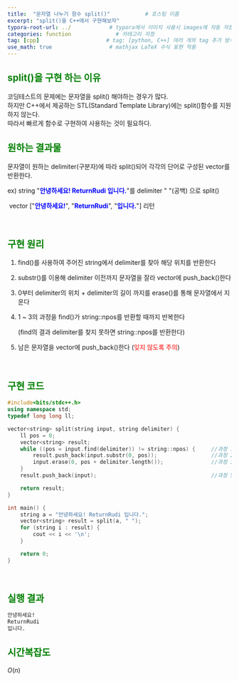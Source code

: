 ```yaml
---
title:  "문자열 나누기 함수 split()"           # 포스팅 이름
excerpt: "split()을 C++에서 구현해보자"
typora-root-url: ../            # typora에서 이미지 사용시 images에 자동 저장
categories: function              # 카테고리 지정
tag: [cpp]                     # tag: [python, C++] 여러 개의 tag 추가 방식
use_math: true                  # mathjax LaTeX 수식 표현 적용
---
```


## <span style = 'color: #008000'>split()을 구현 하는 이유</span>
코딩테스트의 문제에는 문자열을 split() 해야하는 경우가 많다.  
하지만 C++에서 제공하는 STL(Standard Template Library)에는 split()함수를 지원하지 않는다.  
따라서 빠르게 함수로 구현하여 사용하는 것이 필요하다.
<br/>

## <span style = 'color: #008000'>원하는 결과물</span>

문자열이 원하는 delimiter(구분자)에 따라 split()되어 각각의 단어로 구성된 vector를 반환한다.

ex) string "**<span style = 'color: #0000ff'>안녕하세요! ReturnRudi 입니다.</span>**"를 delimiter " "(공백) 으로 split()

​	vector ["<span style = 'color: #0000ff'>**안녕하세요!**</span>", "<span style = 'color: #0000ff'>**ReturnRudi**</span>", "<span style = 'color: #0000ff'>**입니다.**</span>"] 리턴



<br/>

## <span style = 'color: #008000'>구현 원리</span>

1. find()를 사용하여 주어진 string에서 delimiter를 찾아 해당 위치를 반환한다

2.  substr()를 이용해 delimiter 이전까지 문자열을 잘라 vector에 push_back()한다

3. 0부터 delimiter의 위치 + delimiter의 길이 까지를 erase()를 통해 문자열에서 지운다

4. 1 ~ 3의 과정을 find()가 string::npos를 반환할 때까지 반복한다

   (find의 결과 delimiter를 찾지 못하면 string::npos를 반환한다)

5. 남은 문자열을 vector에 push_back()한다 (<span style = 'color: red'>잊지 않도록 주의</span>)



<br/>

## <span style = 'color: #008000'>구현 코드</span>

```c++
#include<bits/stdc++.h>
using namespace std;
typedef long long ll;

vector<string> split(string input, string delimiter) {
    ll pos = 0;
    vector<string> result;
    while ((pos = input.find(delimiter)) != string::npos) {     //과정 1, 4
        result.push_back(input.substr(0, pos));                 //과정 2
        input.erase(0, pos + delimiter.length());               //과정 3
    }
    result.push_back(input);                                    //과정 5

    return result;
}

int main() {
    string a = "안녕하세요! ReturnRudi 입니다.";
    vector<string> result = split(a, " ");
    for (string i : result) {
        cout << i << '\n';
    }

    return 0;
}
```



<br/>

## <span style = 'color: #008000'>실행 결과</span>

```bash
안녕하세요!
ReturnRudi
입니다.
```



## <span style = 'color: #008000'>시간복잡도</span>

$O(n)$
